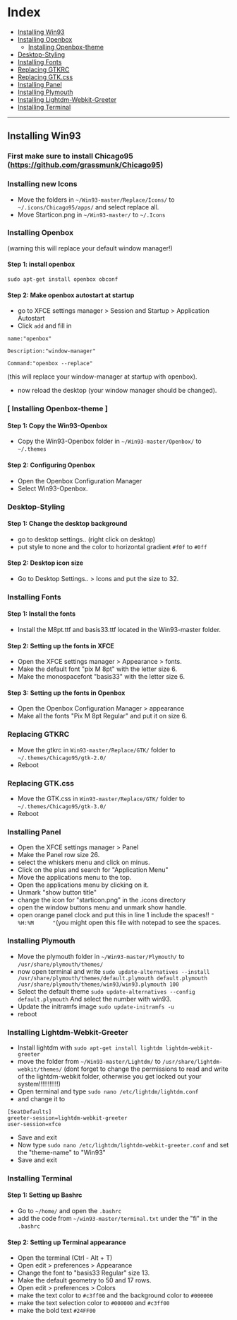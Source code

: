 
<a name="index"/>

# Index

<!--ts-->
* [Installing Win93](#install_theme)
* [Installing Openbox](#install_openbox)
    * [Installing Openbox-theme](#install_openbox-theme)
* [Desktop-Styling](#desktop-styling)
* [Installing Fonts](#install_fonts)
* [Replacing GTKRC](#replace_gtkrc)
* [Replacing GTK.css](#replace_gtkcss)
* [Installing Panel](#install_panel)
* [Installing Plymouth](#install_plymouth)
* [Installing Lightdm-Webkit-Greeter](#install_lightdm)
* [Installing Terminal](#install_terminal)
<!--te-->

---
<a name="install_theme"/>

## Installing Win93


### First make sure to install Chicago95 (https://github.com/grassmunk/Chicago95) 

<a name="install_openbox"/>

### Installing new Icons

- Move the folders in `~/Win93-master/Replace/Icons/` to `~/.icons/Chicago95/apps/` and select replace all.
- Move Starticon.png in `~/Win93-master/` to `~/.Icons` 

### Installing Openbox

(warning this will replace your default window manager!)

#### Step 1: install openbox

`sudo apt-get install openbox obconf`

#### Step 2: Make openbox autostart at startup
- go to XFCE settings manager > Session and Startup > Application Autostart
- Click `add` and fill in

`name:"openbox"`

`Description:"window-manager"`

`Command:"openbox --replace"` 

(this will replace your window-manager at startup with openbox).
- now reload the desktop (your window manager should be changed).

<a name="install_openbox-theme"/>

### [ Installing Openbox-theme ]

#### Step 1: Copy the Win93-Openbox 

- Copy the Win93-Openbox folder in `~/Win93-master/Openbox/` to `~/.themes`

#### Step 2: Configuring Openbox
- Open the Openbox Configuration Manager
- Select Win93-Openbox.

<a name="desktop_styling"/>

### Desktop-Styling

#### Step 1: Change the desktop background 

- go to desktop settings.. (right click on desktop)
- put style to none and the color to horizontal gradient `#f0f` to `#0ff`

#### Step 2: Desktop icon size

- Go to Desktop Settings.. > Icons and put the size to 32.

<a name="install_fonts"/>

### Installing Fonts

#### Step 1: Install the fonts

- Install the M8pt.ttf and basis33.ttf located in the Win93-master folder.

#### Step 2: Setting up the fonts in XFCE

- Open the XFCE settings manager > Appearance > fonts. 
- Make the default font "pix M 8pt" with the letter size 6.
- Make the monospacefont "basis33" with the letter size 6.

#### Step 3: Setting up the fonts in Openbox

- Open the Openbox Configuration Manager > appearance 
- Make all the fonts "Pix M 8pt Regular" and put it on size 6.

<a name="replace_gtkrc"/>

### Replacing GTKRC

- Move the gtkrc in `Win93-master/Replace/GTK/` folder to `~/.themes/Chicago95/gtk-2.0/` 
- Reboot

<a name="replace_gtkcss"/>

### Replacing GTK.css

- Move the GTK.css in `Win93-master/Replace/GTK/` folder to `~/.themes/Chicago95/gtk-3.0/`
- Reboot
<a name="install_panel"/>

### Installing Panel

- Open the XFCE settings manager > Panel
- Make the Panel row size 26.
- select the whiskers menu and click on minus.
- Click on the plus and search for "Application Menu"
- Move the applications menu to the top.
- Open the applications menu by clicking on it.
- Unmark "show button title"
- change the icon for "starticon.png" in the .icons directory
- open the window buttons menu and unmark show handle.
- open orange panel clock and put this in line 1 include the spaces!! `"      %H:%M      "`(you might open this file with notepad to see the spaces.

<a name="install_plymouth"/>

### Installing Plymouth

- Move the plymouth folder in `~/Win93-master/Plymouth/` to `/usr/share/plymouth/themes/`
- now open terminal and write `sudo update-alternatives --install /usr/share/plymouth/themes/default.plymouth default.plymouth /usr/share/plymouth/themes/win93/win93.plymouth 100`
- Select the default theme `sudo update-alternatives --config default.plymouth` And select the number with win93.
- Update the initramfs image `sudo update-initramfs -u`
- reboot

<a name="install_lightdm"/>

### Installing Lightdm-Webkit-Greeter

- Install lightdm with `sudo apt-get install lightdm lightdm-webkit-greeter`
- move the folder from `~/Win93-master/Lightdm/` to `/usr/share/lightdm-webkit/themes/` (dont forget to change the permissions to read and write of the lightdm-webkit folder, otherwise you get locked out your system!!!!!!!!!!!)
- Open terminal and type `sudo nano /etc/lightdm/lightdm.conf`
- and change it to

```
[SeatDefaults]
greeter-session=lightdm-webkit-greeter
user-session=xfce
```

- Save and exit
- Now type `sudo nano /etc/lightdm/lightdm-webkit-greeter.conf` and set the "theme-name" to "Win93"
- Save and exit 

<a name="install_terminal"/>

### Installing Terminal

#### Step 1: Setting up Bashrc

- Go to `~/home/` and open the `.bashrc`
- add the code from `~/win93-master/terminal.txt` under the "fi" in the `.bashrc`

#### Step 2: Setting up Terminal appearance
- Open the terminal (Ctrl - Alt + T)
- Open edit > preferences > Appearance
- Change the font to "basis33 Regular" size 13.
- Make the default geometry to 50 and 17 rows.
- Open edit > preferences > Colors 
- make the text color to `#c3ff00` and the background color to `#000000`
- make the text selection color to `#000000` and `#c3ff00`
- make the bold text `#24FF00`





